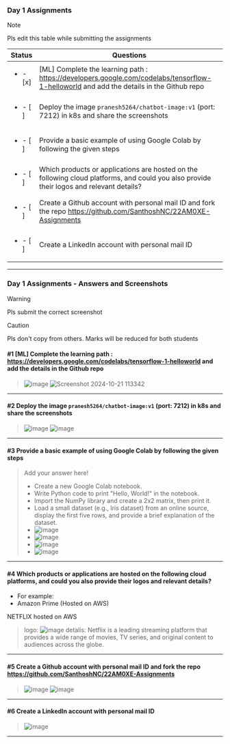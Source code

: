 ### Day 1 Assignments

> [!NOTE]
> Pls edit this table while submitting the assignments

| Status         | Questions     | 
|----------------|---------------|
| <ul><li>- [x] </li></ul> | [ML] Complete the learning path : https://developers.google.com/codelabs/tensorflow-1-helloworld and add the details in the Github repo |
| <ul><li>- [ ] </li></ul> | Deploy the image `pranesh5264/chatbot-image:v1` (port: 7212) in k8s and share the screenshots |
| <ul><li>- [ ] </li></ul> | Provide a basic example of using Google Colab by following the given steps  |
| <ul><li>- [ ] </li></ul> | Which products or applications are hosted on the following cloud platforms, and could you also provide their logos and relevant details?  |
| <ul><li>- [ ] </li></ul> | Create a Github account with personal mail ID and fork the repo https://github.com/SanthoshNC/22AM0XE-Assignments  |
| <ul><li>- [ ] </li></ul> | Create a LinkedIn account with personal mail ID  |


***

### Day 1 Assignments - Answers and Screenshots

> [!WARNING]
> Pls submit the correct screenshot

> [!CAUTION]
> Pls don't copy from others. Marks will be reduced for both students

#### #1 [ML] Complete the learning path : https://developers.google.com/codelabs/tensorflow-1-helloworld and add the details in the Github repo
> ![image](https://github.com/user-attachments/assets/45298c71-5373-405b-9dc3-32454898b6fd)
> ![Screenshot 2024-10-21 113342](https://github.com/user-attachments/assets/39d30c31-108b-4a24-8b83-1669a9557f09)



***

#### #2 Deploy the image `pranesh5264/chatbot-image:v1` (port: 7212) in k8s and share the screenshots
> ![image](https://github.com/user-attachments/assets/a018817c-d36c-44eb-9a61-87728a62119d)
> ![image](https://github.com/user-attachments/assets/641dc952-e582-4206-85c3-49596bf42cff)



***

#### #3 Provide a basic example of using Google Colab by following the given steps
> Add your answer here!
> - Create a new Google Colab notebook.
> - Write Python code to print "Hello, World!" in the notebook.
> - Import the NumPy library and create a 2x2 matrix, then print it.
> - Load a small dataset (e.g., Iris dataset) from an online source, display the first five rows, and provide a brief explanation of the dataset.
> - ![image](https://github.com/user-attachments/assets/be2f1242-e496-47f0-90ee-b38701d6200f)
> - ![image](https://github.com/user-attachments/assets/c16ec5f6-b955-4add-8103-dd723f1d579e)
> - ![image](https://github.com/user-attachments/assets/978e6908-c16e-4311-a40a-79d471248e95)
> - ![image](https://github.com/user-attachments/assets/ac9dd38a-d72a-4a2a-b1ed-20b98ca6089c)





***

#### #4 Which products or applications are hosted on the following cloud platforms, and could you also provide their logos and relevant details? 
- For example:
- Amazon Prime (Hosted on AWS)
  
NETFLIX hosted on AWS
> logo: ![image](https://github.com/user-attachments/assets/bd48b071-e308-4c60-840f-afa266dd5a59)
> detalis: 
Netflix is a leading streaming platform that provides a wide range of movies, TV series, and original content to audiences across the globe.

***

#### #5 Create a Github account with personal mail ID and fork the repo https://github.com/SanthoshNC/22AM0XE-Assignments
> ![image](https://github.com/user-attachments/assets/a7779b7f-77de-46d7-9ca2-2f7941a2e02c)
![image](https://github.com/user-attachments/assets/cc0880a2-d996-44a4-b90d-77602552c735)
> 


***

#### #6 Create a LinkedIn account with personal mail ID
> ![image](https://github.com/user-attachments/assets/4e982837-42cd-4bb8-abf7-363b93d95d3e)

***
